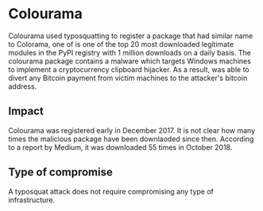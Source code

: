 # Colourama

Colourama used typosquatting to register a package that had similar name to
Colorama, one of is one of the top 20 most downloaded legitimate modules
in the PyPI registry with 1 million downloads on a daily basis. The colourama
package contains a malware which targets Windows machines to implement a
cryptocurrency clipboard hijacker. As a result, was able to divert any
Bitcoin payment from victim machines to the attacker's bitcoin address.

## Impact

Colourama was registered early in December 2017. It is not clear how many times
the malicious package have been downlaoded since then. According to a report by
Medium, it was downloaded 55 times in October 2018.

## Type of compromise

A typosquat attack does not require compromising any type of infrastructure.
